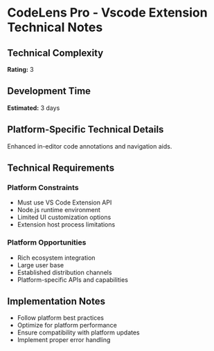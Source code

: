 # CodeLens Pro - Vscode Extension Technical Notes

## Technical Complexity
**Rating:** 3

## Development Time
**Estimated:** 3 days

## Platform-Specific Technical Details
Enhanced in-editor code annotations and navigation aids.

## Technical Requirements

### Platform Constraints
- Must use VS Code Extension API
- Node.js runtime environment
- Limited UI customization options
- Extension host process limitations

### Platform Opportunities
- Rich ecosystem integration
- Large user base
- Established distribution channels
- Platform-specific APIs and capabilities

## Implementation Notes
- Follow platform best practices
- Optimize for platform performance
- Ensure compatibility with platform updates
- Implement proper error handling
